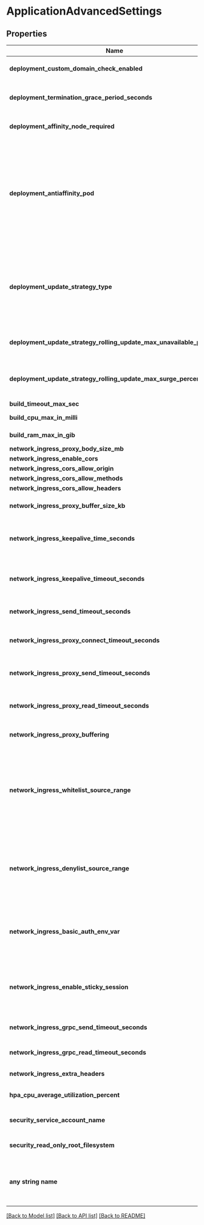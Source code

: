 # ApplicationAdvancedSettings


## Properties
Name | Type | Description | Notes
------------ | ------------- | ------------- | -------------
**deployment_custom_domain_check_enabled** | **bool** | disable custom domain check when deploying an application | [optional] 
**deployment_termination_grace_period_seconds** | **int** | define how long in seconds an application is supposed to be stopped gracefully | [optional] 
**deployment_affinity_node_required** | **{str: (str,)}** | Set pod placement on specific Kubernetes nodes labels | [optional] 
**deployment_antiaffinity_pod** | **str** | Define how you want pods affinity to behave: * &#x60;Preferred&#x60; allows, but does not require, pods of a given service are not co-located (or co-hosted) on a single node * &#x60;Requirred&#x60; ensures that the pods of a given service are not co-located (or co-hosted) on a single node (safer in term of availability but can be expensive depending on the number of replicas)  | [optional] 
**deployment_update_strategy_type** | **str** | * &#x60;RollingUpdate&#x60; gracefully rollout new versions, and automatically rollback if the new version fails to start * &#x60;Recreate&#x60; stop all current versions and create new ones once all old ones have been shutdown  | [optional] 
**deployment_update_strategy_rolling_update_max_unavailable_percent** | **int** | Define the percentage of a maximum number of pods that can be unavailable during the update process | [optional] 
**deployment_update_strategy_rolling_update_max_surge_percent** | **int** | Define the percentage of the maximum number of pods that can be created over the desired number of pods | [optional] 
**build_timeout_max_sec** | **int** |  | [optional] 
**build_cpu_max_in_milli** | **int** | define the max cpu resources (in milli) | [optional] 
**build_ram_max_in_gib** | **int** | define the max ram resources (in gib) | [optional] 
**network_ingress_proxy_body_size_mb** | **int** |  | [optional] 
**network_ingress_enable_cors** | **bool** |  | [optional] 
**network_ingress_cors_allow_origin** | **str** |  | [optional] 
**network_ingress_cors_allow_methods** | **str** |  | [optional] 
**network_ingress_cors_allow_headers** | **str** |  | [optional] 
**network_ingress_proxy_buffer_size_kb** | **int** | header buffer size used while reading response header from upstream | [optional] 
**network_ingress_keepalive_time_seconds** | **int** | Limits the maximum time (in seconds) during which requests can be processed through one keepalive connection | [optional] 
**network_ingress_keepalive_timeout_seconds** | **int** | Sets a timeout (in seconds) during which an idle keepalive connection to an upstream server will stay open. | [optional] 
**network_ingress_send_timeout_seconds** | **int** | Sets a timeout (in seconds) for transmitting a response to the client | [optional] 
**network_ingress_proxy_connect_timeout_seconds** | **int** | Sets a timeout (in seconds) for establishing a connection to a proxied server | [optional] 
**network_ingress_proxy_send_timeout_seconds** | **int** | Sets a timeout (in seconds) for transmitting a request to the proxied server | [optional] 
**network_ingress_proxy_read_timeout_seconds** | **int** | Sets a timeout (in seconds) for reading a response from the proxied server | [optional] 
**network_ingress_proxy_buffering** | **str** | Allows to enable or disable nginx &#x60;proxy-request-buffering&#x60; | [optional] 
**network_ingress_whitelist_source_range** | **str** | list of source ranges to allow access to ingress proxy.  This property can be used to whitelist source IP ranges for ingress proxy. The value is a comma separated list of CIDRs, e.g. 10.0.0.0/24,172.10.0.1 To allow all source ranges, set 0.0.0.0/0.  | [optional] 
**network_ingress_denylist_source_range** | **str** | list of source ranges to deny access to ingress proxy.  This property can be used to blacklist source IP ranges for ingress proxy. The value is a comma separated list of CIDRs, e.g. 10.0.0.0/24,172.10.0.1  | [optional] 
**network_ingress_basic_auth_env_var** | **str** | Set the name of an environment variable to use as a basic authentication (&#x60;login:crypted_password&#x60;) from &#x60;htpasswd&#x60; command.  | [optional] 
**network_ingress_enable_sticky_session** | **bool** | Enable the load balancer to bind a user&#39;s session to a specific target. This ensures that all requests from the user during the session are sent to the same target  | [optional] 
**network_ingress_grpc_send_timeout_seconds** | **int** | Sets a timeout (in seconds) for transmitting a request to the grpc server | [optional] 
**network_ingress_grpc_read_timeout_seconds** | **int** | Sets a timeout (in seconds) for transmitting a request to the grpc server | [optional] 
**network_ingress_extra_headers** | **str** | Allows to define response headers | [optional] 
**hpa_cpu_average_utilization_percent** | **int** | Percentage value of cpu usage at which point pods should scale up. | [optional] 
**security_service_account_name** | **str** | Allows you to set an existing Kubernetes service account name  | [optional] 
**security_read_only_root_filesystem** | **bool** | Mounts the container&#39;s root filesystem as read-only  | [optional] 
**any string name** | **bool, date, datetime, dict, float, int, list, str, none_type** | any string name can be used but the value must be the correct type | [optional]

[[Back to Model list]](../README.md#documentation-for-models) [[Back to API list]](../README.md#documentation-for-api-endpoints) [[Back to README]](../README.md)


